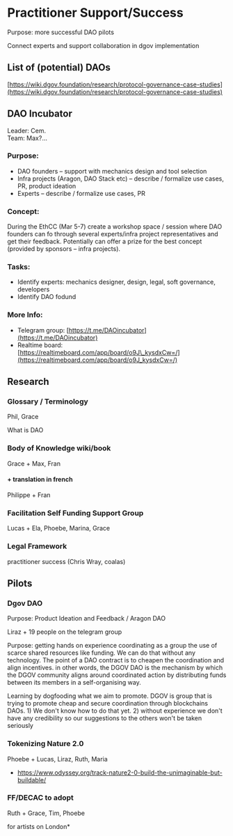 # Practitioner Support/Success

Purpose: more successful DAO pilots

Connect experts and support collaboration in dgov implementation

## List of \(potential\) DAOs

[https://wiki.dgov.foundation/research/protocol-governance-case-studies](https://wiki.dgov.foundation/research/protocol-governance-case-studies)

## DAO Incubator

Leader: Cem.  
Team: Max?...

### **Purpose:**

* DAO founders – support with mechanics design and tool selection
* Infra projects \(Aragon, DAO Stack etc\) – describe / formalize use cases, PR, product ideation
* Experts – describe / formalize use cases, PR

### Concept:

During the EthCC  \(Mar 5-7\) create a workshop space / session where DAO founders can fo through several experts/infra project representatives and get their feedback. Potentially can offer a prize for the best concept \(provided by sponsors – infra projects\).

### Tasks:

* Identify experts: mechanics designer, design, legal, soft governance, developers
* Identify DAO fodund

### More Info:

* Telegram group: [https://t.me/DAOincubator](https://t.me/DAOincubator)
* Realtime board: [https://realtimeboard.com/app/board/o9J\_kysdxCw=/](https://realtimeboard.com/app/board/o9J_kysdxCw=/)

## Research

### Glossary / Terminology

Phil, Grace

What is DAO

### Body of Knowledge wiki/book

Grace + Max, Fran

#### + translation in french

Philippe + Fran

### Facilitation Self Funding Support Group

Lucas + Ela, Phoebe, Marina, Grace

### Legal Framework

practitioner success \(Chris Wray, coalas\)

## Pilots

### Dgov DAO

Purpose: Product Ideation and Feedback / Aragon DAO

Liraz + 19 people on the telegram group

Purpose: getting hands on experience coordinating as a group the use of scarce shared resources like funding. We can do that without any technology. The point of a DAO contract is to cheapen the coordination and align incentives. in other words, the DGOV DAO is the mechanism by which the DGOV community aligns around coordinated action by distributing funds between its members in a self-organising way.

Learning by dogfooding what we aim to promote. DGOV is group that is trying to promote cheap and secure coordination through blockchains DAOs. 1\) We don't know how to do that yet. 2\) without experience we don't have any credibility so our suggestions to the others won't be taken seriously

### Tokenizing Nature 2.0

Phoebe + Lucas, Liraz, Ruth, Maria

* [https://www.odyssey.org/track-nature2-0-build-the-unimaginable-but-buildable/ ](https://www.odyssey.org/track-nature2-0-build-the-unimaginable-but-buildable/%20)

### FF/DECAC to adopt

Ruth + Grace, Tim, Phoebe

for artists on London\*

